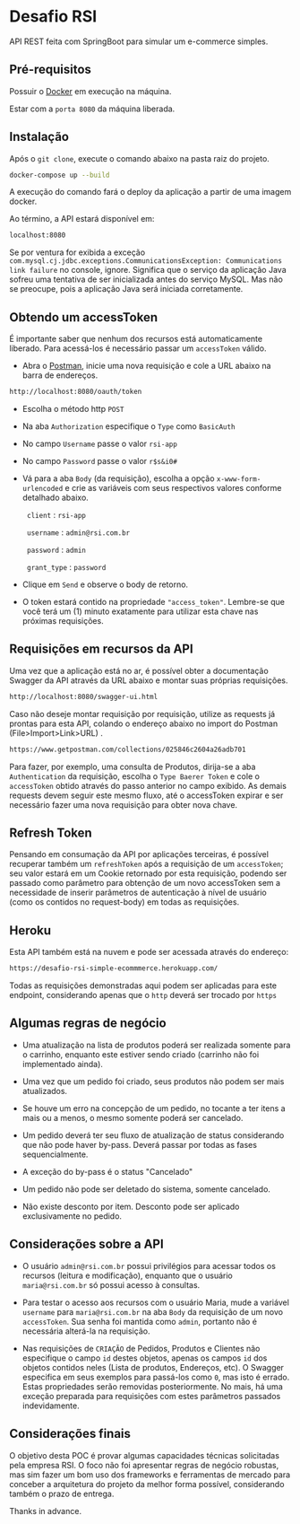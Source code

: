 # Desafio RSI

API REST feita com SpringBoot para simular um e-commerce simples.

## Pré-requisitos

Possuir o [Docker](https://www.docker.com/) em execução na máquina.

Estar com a `porta 8080` da máquina liberada.





## Instalação

Após o `git clone`, execute o comando abaixo na pasta raiz do projeto.

```bash
docker-compose up --build
```

A execução do comando fará o deploy da aplicação a partir de uma imagem docker.

Ao término, a API estará disponível em: 

```bash
localhost:8080
```

Se por ventura for exibida a exceção `com.mysql.cj.jdbc.exceptions.CommunicationsException: Communications link failure` no console, ignore. Significa que o serviço da aplicação Java sofreu uma tentativa de ser inicializada antes do serviço MySQL. Mas não se preocupe, pois a aplicação Java será iniciada corretamente. 

## Obtendo um accessToken

É importante saber que nenhum dos recursos está automaticamente liberado. Para acessá-los é necessário passar um `accessToken` válido.

- Abra o [Postman](https://www.postman.com/), inicie uma nova requisição e cole a URL abaixo na barra de endereços.

```bash
http://localhost:8080/oauth/token
```

- Escolha o método http `POST`

- Na aba `Authorization` especifique o `Type` como `BasicAuth`

- No campo `Username` passe o valor `rsi-app`

- No campo `Password` passe o valor `r$s&i0#`

- Vá para a aba `Body` (da requisição), escolha a opção `x-www-form-urlencoded` e crie as variáveis com seus respectivos valores conforme detalhado abaixo.

&nbsp;&nbsp;&nbsp;&nbsp;&nbsp;&nbsp;&nbsp;&nbsp;`client` : `rsi-app`

&nbsp;&nbsp;&nbsp;&nbsp;&nbsp;&nbsp;&nbsp;&nbsp;`username` : `admin@rsi.com.br`

&nbsp;&nbsp;&nbsp;&nbsp;&nbsp;&nbsp;&nbsp;&nbsp;`password` : `admin`

&nbsp;&nbsp;&nbsp;&nbsp;&nbsp;&nbsp;&nbsp;&nbsp;`grant_type` : `password`

- Clique em `Send` e observe o body de retorno.

- O token estará contido na propriedade `"access_token"`. Lembre-se que você terá um (1) minuto exatamente para utilizar esta chave nas próximas requisições.


## Requisições em recursos da API

Uma vez que a aplicação está no ar, é possível obter a documentação Swagger da API através da URL abaixo e montar suas próprias requisições.

```bash
http://localhost:8080/swagger-ui.html
```

Caso não deseje montar requisição por requisição, utilize as requests já prontas para esta API, colando o endereço abaixo no import do Postman (File>Import>Link>URL) .

```bash
https://www.getpostman.com/collections/025846c2604a26adb701
```

Para fazer, por exemplo, uma consulta de Produtos, dirija-se a aba `Authentication` da requisição, escolha o `Type Baerer Token` e cole o `accessToken` obtido através do passo anterior no campo exibido. As demais requests devem seguir este mesmo fluxo, até o accessToken expirar e ser necessário fazer uma nova requisição para obter nova chave.

## Refresh Token

Pensando em consumação da API por aplicações terceiras, é possível recuperar também um `refreshToken` após a requisição de um `accessToken`; seu valor estará em um Cookie retornado por esta requisição, podendo ser passado como parâmetro para obtenção de um novo accessToken sem a necessidade de inserir parâmetros de autenticação à nível de usuário (como os contidos no request-body) em todas as requisições.  

## Heroku

Esta API também está na nuvem e pode ser acessada através do endereço:

```bash
https://desafio-rsi-simple-ecommmerce.herokuapp.com/
```

Todas as requisições demonstradas aqui podem ser aplicadas para este endpoint, considerando apenas que o `http` deverá ser trocado por `https`

## Algumas regras de negócio

- Uma atualização na lista de produtos poderá ser realizada somente para o carrinho, enquanto este estiver sendo criado (carrinho não foi implementado ainda).

- Uma vez que um pedido foi criado, seus produtos não podem ser mais atualizados.

- Se houve um erro na concepção de um pedido, no tocante a ter itens a mais ou a menos, o mesmo somente poderá ser cancelado.

- Um pedido deverá ter seu fluxo de atualização de status considerando que não pode haver by-pass. Deverá passar por todas as fases sequencialmente.

- A exceção do by-pass é o status "Cancelado"

- Um pedido não pode ser deletado do sistema, somente cancelado.

- Não existe desconto por item. Desconto pode ser aplicado exclusivamente no pedido.

## Considerações sobre a API

- O usuário `admin@rsi.com.br` possui privilégios para acessar todos os recursos (leitura e modificação), enquanto que o usuário `maria@rsi.com.br` só possui acesso à consultas.

- Para testar o acesso aos recursos com o usuário Maria, mude a variável `username` para `maria@rsi.com.br` na aba `Body` da requisição de um novo `accessToken`. Sua senha foi mantida como `admin`, portanto não é necessária alterá-la na requisição.

- Nas requisições de `CRIAÇÃO` de Pedidos, Produtos e Clientes não especifique o campo `id` destes objetos, apenas os campos `id` dos objetos contidos neles (Lista de produtos, Endereços, etc). O Swagger especifica em seus exemplos para passá-los como `0`, mas isto é errado. Estas propriedades serão removidas posteriormente. No mais, há uma exceção preparada para requisições com estes parâmetros passados indevidamente. 

## Considerações finais

O objetivo desta POC é provar algumas capacidades técnicas solicitadas pela empresa RSI. O foco não foi  apresentar regras de negócio robustas, mas sim fazer um bom uso dos frameworks e ferramentas de mercado para conceber a arquitetura do projeto da melhor forma possível, considerando também o prazo de entrega.




Thanks in advance.